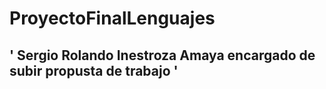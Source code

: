 # ProyectoFinalLenguajes
## ' Sergio Rolando Inestroza Amaya encargado de subir propusta de trabajo '
